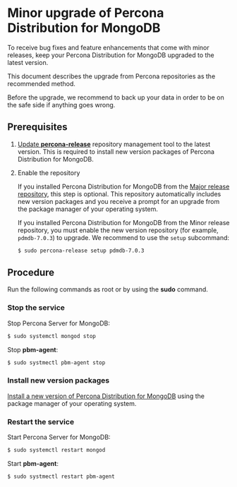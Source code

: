# Minor upgrade of Percona Distribution for MongoDB

To receive bug fixes and feature enhancements that come with minor releases, keep your Percona Distribution for MongoDB upgraded to the latest version.

This document describes the upgrade from Percona repositories as the recommended method. 

Before the upgrade, we recommend to back up your data in order to be on the safe side if anything goes wrong.

## Prerequisites

1. [Update **percona-release**](https://docs.percona.com/percona-software-repositories/percona-release.html#updating-percona-release-to-the-latest-version) repository management tool to the latest version. This is required to install new version packages of Percona Distribution for MongoDB.

2. Enable the repository

    If you installed Percona Distribution for MongoDB from the [Major release repository](repo-overview.md), this step is optional. This repository automatically includes new version packages and you receive a prompt for an upgrade from the package manager of your operating system.

    If you installed Percona Distribution for MongoDB from the Minor release repository, you must enable the new version repository (for example, `pdmdb-7.0.3`) to upgrade. We recommend to use the `setup` subcommand:

    ```{.bash data-prompt="$"}
    $ sudo percona-release setup pdmdb-7.0.3
    ```

## Procedure

Run the following commands as root or by using the **sudo** command.


### Stop the service

Stop Percona Server for MongoDB:

```{.bash data-prompt="$"}
$ sudo systemctl mongod stop
```

Stop **pbm-agent**:

```{.bash data-prompt="$"}
$ sudo systmectl pbm-agent stop
```

### Install new version packages

[Install a new version of Percona Distribution for MongoDB](installation.md) using the package manager of your operating system. 

### Restart the service

Start Percona Server for MongoDB:

```{.bash data-prompt="$"}
$ sudo systemctl restart mongod
```

Start **pbm-agent**:

```{.bash data-prompt="$"}
$ sudo systmectl restart pbm-agent 
```